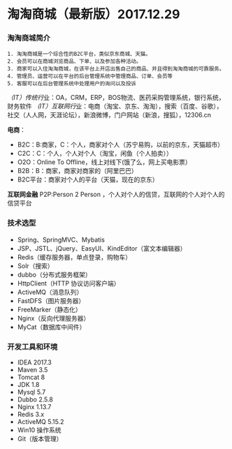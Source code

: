 # 淘淘商城（最新版）2017.12.29
### 淘淘商城简介
```
1. 淘淘商城是一个综合性的B2C平台，类似京东商城、天猫。
2. 会员可以在商城浏览商品、下单、以及参加各种活动。
3. 商家可以入住淘淘商城，在该平台上开店出售自己的商品、并且得到淘淘商城的可靠服务。
4. 管理员、运营可以在平台的后台管理系统中管理商品、订单、会员等
5. 客服可以在后台管理系统中处理用户的询问以及投诉
```
*（IT）传统行*业：OA，CRM，ERP，BOS物流、医药采购管理系统，银行系统，财务软件
*（IT）互联网行*业：电商（淘宝、京东、淘淘），搜索（百度、谷歌），社交（人人网，天涯论坛），新浪微博，门户网站（新浪，搜狐），12306.cn

**电商**：
- B2C：B:商家，C：个人，商家对个人（苏宁易购，以前的京东，天猫超市）
- C2C：C：个人，个人对个人（淘宝，闲鱼（个人拍卖））
- O2O：Online To Offline，线上对线下(饿了么，网上买电影票）
- B2B：B：商家，商家对商家的（阿里巴巴）
- B2C平台：商家对个人的平台（天猫，现在的京东）

**互联网金融**
P2P:Person 2 Person ，个人对个人的信贷，互联网的个人对个人的信贷平台

### 技术选型
-	Spring、SpringMVC、Mybatis
-	JSP、JSTL、jQuery、EasyUI、KindEditor（富文本编辑器）
-	Redis（缓存服务器，单点登录，购物车）
-	Solr（搜索）
-	dubbo（分布式服务框架）
-	HttpClient（HTTP 协议访问客户端）
-	ActiveMQ（消息队列）
-	FastDFS（图片服务器）
-	FreeMarker（静态化）
-	Nginx（反向代理服务器）
-	MyCat（数据库中间件）
### 开发工具和环境
-	IDEA 2017.3 
-	Maven 3.5
-	Tomcat 8
-	JDK 1.8
-	Mysql 5.7
-	Dubbo 2.5.8
-	Nginx 1.13.7
-	Redis 3.x
-	ActiveMQ 5.15.2
-	Win10 操作系统
-	Git（版本管理）
